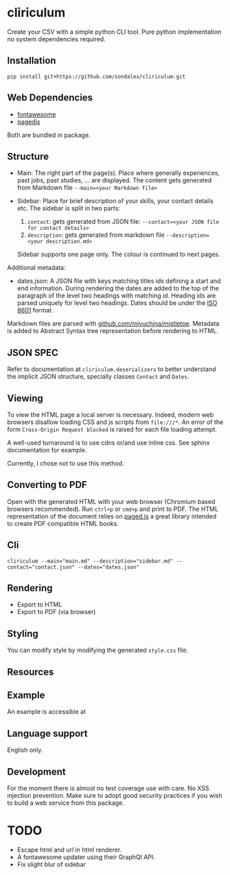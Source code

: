 # cliriculum

Create your CSV with a simple python CLI tool.
Pure python implementation no system dependencies required.

## Installation

```console
pip install git+https://github.com/sondalex/cliriculum.git
```

## Web Dependencies

* [fontawesome](https://fontawesome.com/)
* [pagedjs](https://pagedjs.org/)

Both are bundled in package.

## Structure

* Main: The right part of the page(s). Place where generally experiences, past jobs, past studies, ... are displayed.
  The content gets generated from Markdown file `--main=<your Markdown file>` 
* Sidebar: Place for brief description of your skills, your contact details etc.
  The sidebar is split in two parts:
  1) `contact`: gets generated from JSON file: `--contact=<your JSON file for contact details>`
  2) `description`: gets generated from markdown file `--description=<your description.md>`

  Sidebar supports one page only. The colour is continued to next pages. 

Additional metadata:

* dates.json: A JSON file with keys matching titles ids defining a start and end information. During rendering the dates are added to the top of the paragraph of the level two headings with matching id.
Heading ids are parsed uniquely for level two headings. Dates should be under the
[ISO 8601](https://en.wikipedia.org/wiki/ISO_8601) format.

Markdown files are parsed with [github.com/miyuchina/mistletoe](https://github.com/miyuchina/mistletoe).
Metadata is added to Abstract Syntax tree representation before rendering to HTML.

## JSON SPEC

Refer to documentation at `cliriculum.deserializers` to better understand
the implicit JSON structure, specially classes `Contact` and `Dates`.

## Viewing

To view the HTML page a local server is necessary.
Indeed, modern web browsers disallow
loading CSS and js scripts from `file:///*`. 
An error of the form `Cross-Origin Request blocked` is raised
for each file loading attempt.

A well-used turnaround is to use cdns or/and use
inline css. See sphinx documentation for example.

Currently, I chose not to use this method.


## Converting to PDF

Open with the generated HTML with your web browser 
(Chromium based browsers recommended).
Run `ctrl+p` or `cmd+p` and print to PDF.
The HTML representation of the document relies
on [paged.js](https://pagedjs.org/) a great library
intended to create PDF compatible HTML books.  

## Cli

```
cliriculum --main="main.md" --description="sidebar.md" --contact="contact.json" --dates="dates.json"
```

## Rendering

* Export to HTML
* Export to PDF (via browser)

## Styling

You can modify style by modifying the generated `style.css` file.

## Resources



## Example

An example is accessible at [](example/index.html)

## Language support

English only.

## Development

For the moment there is almost no test coverage use with care.
No XSS injection prevention.
Make sure to adopt good security practices if you wish to build a web service from
this package.


# TODO

* Escape html and url in html renderer.
* A fontawesome updater using their GraphQl API.
* Fix slight blur of sidebar
